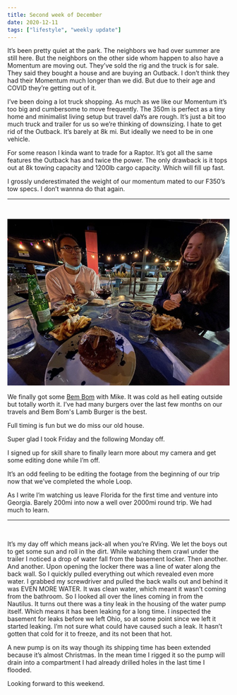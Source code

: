 ```yaml
---
title: Second week of December
date: 2020-12-11
tags: ["lifestyle", "weekly update"]
---
```


It’s been pretty quiet at the park.
The neighbors we had over summer are still here.
But the neighbors on the other side whom happen to also have a Momentum are moving out. They’ve sold the rig and the truck is for sale. They said they bought a house and are buying an Outback. I don’t think they had their Momentum much longer than we did. But due to their age and COVID they’re getting out of it.

I’ve been doing a lot truck shopping.
As much as we like our Momentum it’s too big and cumbersome to move frequently. The 350m is perfect as a tiny home and minimalist living setup but travel daYs are rough.
It’s just a bit too much truck and trailer for us so we’re thinking of downsizing.
I hate to get rid of the Outback. It’s barely at 8k mi. But ideally we need to be in one vehicle.

For some reason I kinda want to trade for a Raptor. It’s got all the same features the Outback has and twice the power. The only drawback is it tops out at
 8k towing capacity and 1200lb cargo capacity. Which will fill up fast.

I grossly underestimated the weight of our momentum mated to our F350’s tow specs. I don’t wannna do that again.

<hr>
<br/>

![Great Burgers and Great company](../images/weekly/dec1112020.jpeg)

We finally got some [Bem Bom](https://bembomfood.com/) with Mike. It was cold as hell eating outside but totally worth it. I’ve had many burgers over the last few months on our travels and Bem Bom's Lamb Burger is the best.


Full timing is fun but we do miss our old house.


Super glad I took Friday and the following Monday off.

I signed up for skill share to finally learn more about my camera and get some editing done while I’m off.


It’s an odd feeling to be editing the footage from the beginning of our trip now that we’ve completed the whole Loop.

As I write I’m watching us leave Florida for the first time and venture into Georgia.
Barely 200mi into now a well over 2000mi round trip. We had much to learn.


<hr>
<br/>

It’s my day off which means jack-all when you’re RVing. We let the boys out to get some sun and roll in the dirt. While watching them crawl under the trailer I noticed a drop of water fall from the basement locker. Then another. And another.
Upon opening the locker there was a line of water along the back wall. So I quickly pulled everything out which revealed even more water.
I grabbed my screwdriver and pulled the back walls out and behind it was EVEN MORE WATER.
It was clean water, which meant it wasn’t coming from the bathroom. So I looked all over the lines coming in from the Nautilus.
It turns out there was a tiny leak in the housing of the water pump itself.
Which means it has been leaking for a long time.
I inspected the basement for leaks before we left Ohio, so at some point since we left it started leaking. I’m not sure what could have caused such a leak. It hasn’t gotten that cold for it to freeze, and its not been that hot.

A new pump is on its way though its shipping time has been extended because it’s almost Christmas.
In the mean time I rigged it so the pump will drain into a compartment I had already drilled holes in the last time I flooded.

Looking forward to this weekend.
